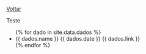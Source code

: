 [Voltar](./index.md)

Teste

<ul>
{% for dado in site.data.dados %}
  <li>
    {{ dados.name }}
    {{ dados.date }}
    {{ dados.link }}
  </li>
{% endfor %}
</ul>
